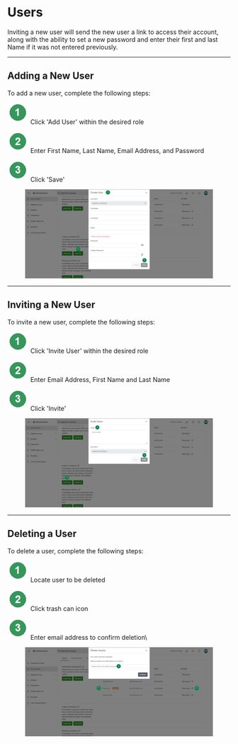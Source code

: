 # Users

Inviting a new user will send the new user a link to access their account, along with the ability to set a new password and enter their first and last Name if it was not entered previously.

***

## Adding a New User

To add a new user, complete the following steps:

<img src="../.gitbook/assets/image (158).png" alt="" data-size="line"> Click 'Add User' within the desired role

<img src="../.gitbook/assets/image (159).png" alt="" data-size="line"> Enter First Name, Last Name, Email Address, and Password

<img src="../.gitbook/assets/image (160).png" alt="" data-size="line"> Click 'Save'

<figure><img src="../.gitbook/assets/image (1004).png" alt=""><figcaption></figcaption></figure>

***

## Inviting a New User

To invite a new user, complete the following steps:

<img src="../.gitbook/assets/image (841).png" alt="" data-size="line"> Click 'Invite User' within the desired role

<img src="../.gitbook/assets/image (163).png" alt="" data-size="line"> Enter Email Address, First Name and Last Name

<img src="../.gitbook/assets/image (161).png" alt="" data-size="line"> Click 'Invite'

<figure><img src="../.gitbook/assets/image (1005).png" alt=""><figcaption></figcaption></figure>

***

## Deleting a User

To delete a user, complete the following steps:

<img src="../.gitbook/assets/image (840).png" alt="" data-size="line"> Locate user to be deleted

<img src="../.gitbook/assets/image (164).png" alt="" data-size="line"> Click trash can icon

<img src="../.gitbook/assets/image (162).png" alt="" data-size="line"> Enter email address to confirm deletion\


<figure><img src="../.gitbook/assets/image (1007).png" alt=""><figcaption></figcaption></figure>

